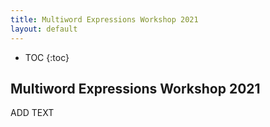 ```yaml
---
title: Multiword Expressions Workshop 2021
layout: default
---
```


* TOC
{:toc}

## Multiword Expressions Workshop 2021

ADD TEXT

